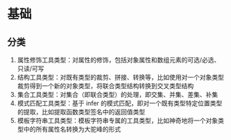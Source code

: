 # 基础

## 分类

1. 属性修饰工具类型：对属性的修饰，包括对象属性和数组元素的可选/必选、只读/可写
2. 结构工具类型：对既有类型的裁剪、拼接、转换等，比如使用对一个对象类型裁剪得到一个新的对象类型，将联合类型结构转换到交叉类型结构
3. 集合工具类型：对集合（即联合类型）的处理，即交集、并集、差集、补集
4. 模式匹配工具类型：基于 infer 的模式匹配，即对一个既有类型特定位置类型的提取，比如提取函数类型签名中的返回值类型
5. 模板字符串工具类型：模板字符串专属的工具类型，比如神奇地将一个对象类型中的所有属性名转换为大驼峰的形式
